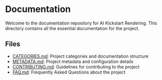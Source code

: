 # Documentation

Welcome to the documentation repository for AI Kickstart Rendering. This directory contains all the essential documentation for the project.

## Files

- [CATEGORIES.md](CATEGORIES.md): Project categories and documentation structure
- [METADATA.md](METADATA.md): Project metadata and configuration details
- [CONTRIBUTING.md](CONTRIBUTING.md): Guidelines for contributing to the project
- [FAQ.md](FAQ.md): Frequently Asked Questions about the project